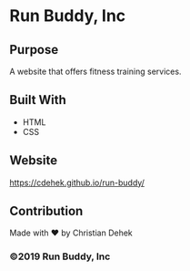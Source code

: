 # Run Buddy, Inc

## Purpose
A website that offers fitness training services. 

## Built With
* HTML
* CSS

## Website
https://cdehek.github.io/run-buddy/

## Contribution
Made with ❤️ by Christian Dehek

### ©️2019 Run Buddy, Inc 
